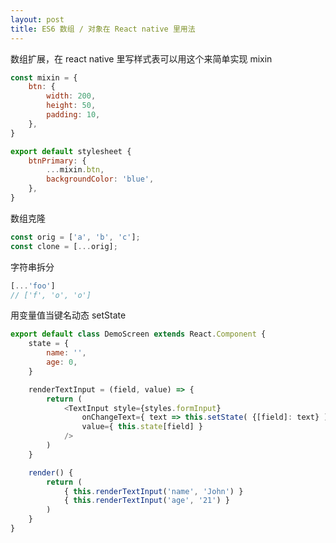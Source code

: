 ```yaml
---
layout: post
title: ES6 数组 / 对象在 React native 里用法
---
```


数组扩展，在 react native 里写样式表可以用这个来简单实现 mixin

```javascript
const mixin = {
    btn: {
        width: 200,
        height: 50,
        padding: 10,
    },
}

export default stylesheet {
    btnPrimary: {
        ...mixin.btn,
        backgroundColor: 'blue',
    },
}
```

数组克隆

```javascript
const orig = ['a', 'b', 'c'];
const clone = [...orig];
```

字符串拆分

```javascript
[...'foo']
// ['f', 'o', 'o']
```

用变量值当键名动态 setState

```javascript
export default class DemoScreen extends React.Component {
    state = {
        name: '',
        age: 0,
    }

    renderTextInput = (field, value) => {
        return (
            <TextInput style={styles.formInput}
                onChangeText={ text => this.setState( {[field]: text} ) }
                value={ this.state[field] }
            />
        )
    }

    render() {
        return (
            { this.renderTextInput('name', 'John') }
            { this.renderTextInput('age', '21') }
        )
    }
}
```